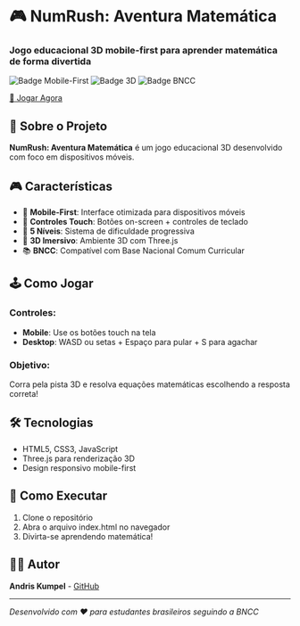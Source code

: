 # 🎮 NumRush: Aventura Matemática

### Jogo educacional 3D mobile-first para aprender matemática de forma divertida

![Badge Mobile-First](https://img.shields.io/badge/Mobile-First-blue?style=for-the-badge&logo=mobile)
![Badge 3D](https://img.shields.io/badge/3D-Game-green?style=for-the-badge&logo=three-dot-js)
![Badge BNCC](https://img.shields.io/badge/BNCC-Compliant-orange?style=for-the-badge&logo=education)

[🎲 Jogar Agora](https://andriskumpel.github.io/NumRush-UFSC)

## 🎯 Sobre o Projeto

**NumRush: Aventura Matemática** é um jogo educacional 3D desenvolvido com foco em dispositivos móveis.

## 🎮 Características

- 📱 **Mobile-First**: Interface otimizada para dispositivos móveis
- 🎯 **Controles Touch**: Botões on-screen + controles de teclado
- 🧮 **5 Níveis**: Sistema de dificuldade progressiva
- 🎨 **3D Imersivo**: Ambiente 3D com Three.js
- 📚 **BNCC**: Compatível com Base Nacional Comum Curricular

## 🕹️ Como Jogar

### Controles:
- **Mobile**: Use os botões touch na tela
- **Desktop**: WASD ou setas + Espaço para pular + S para agachar

### Objetivo:
Corra pela pista 3D e resolva equações matemáticas escolhendo a resposta correta!

## 🛠️ Tecnologias

- HTML5, CSS3, JavaScript
- Three.js para renderização 3D
- Design responsivo mobile-first

## 🚀 Como Executar

1. Clone o repositório
2. Abra o arquivo index.html no navegador
3. Divirta-se aprendendo matemática!

## 👨‍💻 Autor

**Andris Kumpel** - [GitHub](https://github.com/andriskumpel)

---
*Desenvolvido com ❤️ para estudantes brasileiros seguindo a BNCC*
